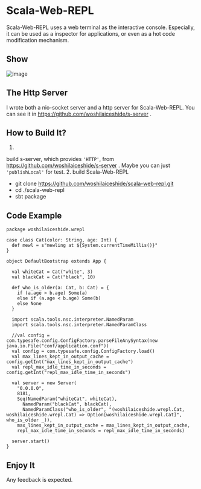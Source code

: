 # Scala-Web-REPL
Scala-Web-REPL uses a web terminal as the interactive console. Especially, it can be used as a inspector for applications, or even as a hot code modification mechanism.

## Show
![image](https://raw.githubusercontent.com/woshilaiceshide/scala-web-repl/master/scala-web-repl.jpg)

## The Http Server
I wrote both a nio-socket server and a http server for Scala-Web-REPL. You can see it in https://github.com/woshilaiceshide/s-server .

## How to Build It?
1.
build s-server, which provides `'HTTP'`, from https://github.com/woshilaiceshide/s-server . Maybe you can just `'publishLocal'` for test. 
2.
build Scala-Web-REPL
* git clone https://github.com/woshilaiceshide/scala-web-repl.git
* cd ./scala-web-repl
* sbt package

## Code Example

	package woshilaiceshide.wrepl
	
	case class Cat(color: String, age: Int) {
	  def mewl = s"mewling at ${System.currentTimeMillis()}"
	}
	
	object DefaultBootstrap extends App {
	
	  val whiteCat = Cat("white", 3)
	  val blackCat = Cat("black", 10)
	
	  def who_is_older(a: Cat, b: Cat) = {
	    if (a.age > b.age) Some(a)
	    else if (a.age < b.age) Some(b)
	    else None
	  }
	
	  import scala.tools.nsc.interpreter.NamedParam
	  import scala.tools.nsc.interpreter.NamedParamClass
	
	  //val config = com.typesafe.config.ConfigFactory.parseFileAnySyntax(new java.io.File("conf/application.conf"))
	  val config = com.typesafe.config.ConfigFactory.load()
	  val max_lines_kept_in_output_cache = config.getInt("max_lines_kept_in_output_cache")
	  val repl_max_idle_time_in_seconds = config.getInt("repl_max_idle_time_in_seconds")
	
	  val server = new Server(
	    "0.0.0.0",
	    8181,
	    Seq(NamedParam("whiteCat", whiteCat),
	      NamedParam("blackCat", blackCat),
	      NamedParamClass("who_is_older", "(woshilaiceshide.wrepl.Cat, woshilaiceshide.wrepl.Cat) => Option[woshilaiceshide.wrepl.Cat]", who_is_older _)),
	    max_lines_kept_in_output_cache = max_lines_kept_in_output_cache,
	    repl_max_idle_time_in_seconds = repl_max_idle_time_in_seconds)
	
	  server.start()
	}
	
## Enjoy It
Any feedback is expected.